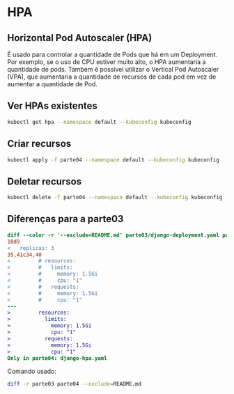 # HPA

## Horizontal Pod Autoscaler (HPA)

É usado para controlar a quantidade de Pods que há em um Deployment. Por exemplo, se o uso de CPU estiver muito alto, o HPA aumentaria a quantidade de pods. Também é possível utilizar o Vertical Pod Autoscaler (VPA), que aumentaria a quantidade de recursos de cada pod em vez de aumentar a quantidade de Pod.

## Ver HPAs existentes

```bash
kubectl get hpa --namespace default --kubeconfig kubeconfig
```

## Criar recursos

```bash
kubectl apply -f parte04 --namespace default --kubeconfig kubeconfig
```

## Deletar recursos

```bash
kubectl delete -f parte04 --namespace default --kubeconfig kubeconfig
```

## Diferenças para a parte03

```diff
diff --color -r '--exclude=README.md' parte03/django-deployment.yaml parte04/django-deployment.yaml
10d9
<   replicas: 3
35,41c34,40
<         # resources:
<         #   limits:
<         #     memory: 1.5Gi
<         #     cpu: "1"
<         #   requests:
<         #     memory: 1.5Gi
<         #     cpu: "1"
---
>         resources:
>           limits:
>             memory: 1.5Gi
>             cpu: "1"
>           requests:
>             memory: 1.5Gi
>             cpu: "1"
Only in parte04: django-hpa.yaml
```

Comando usado:

```bash
diff -r parte03 parte04 --exclude=README.md
```
